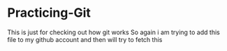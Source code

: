 # Practicing-Git
This is just for checking out how git works 
So again i am trying to add this file to my github account and then will try to fetch this 
